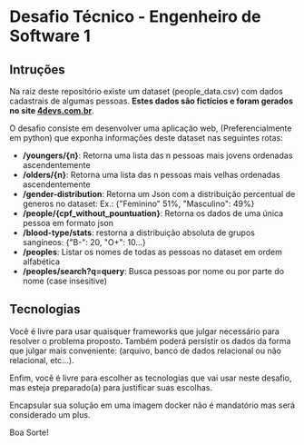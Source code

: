 # Desafio Técnico - Engenheiro de Software 1

## Intruções
Na raiz deste repositório existe um dataset (people_data.csv) com dados cadastrais
de algumas pessoas. **Estes dados são fictícios e foram gerados no site [4devs.com.br](https://www.4devs.com.br)**.

O desafio consiste em desenvolver uma aplicação web, (Preferencialmente em python) que exponha informações
deste dataset nas seguintes rotas:
- **/youngers/{n}**: Retorna uma lista das n pessoas mais jovens ordenadas ascendentemente
- **/olders/{n}**: Retorna uma lista das n pessoas mais velhas ordenadas ascendentemente
- **/gender-distribution**: Retorna um Json com a distribuição percentual de generos no dataset: Ex.: {"Feminino" 51%, "Masculino": 49%}
- **/people/{cpf_without_pountuation}**: Retorna os dados de uma única pessoa em formato json
- **/blood-type/stats**: restorna a distribuição absoluta de grupos sangíneos: {"B-": 20, "O+": 10...}
- **/peoples**: Listar os nomes de todas as pessoas no dataset em ordem alfabética
- **/peoples/search?q=query**: Busca pessoas por nome ou por parte do nome (case insesitive)

## Tecnologias
Você é livre para usar quaisquer frameworks que julgar necessário para resolver o problema proposto.
Também poderá persistir os dados da forma que julgar mais conveniente: (arquivo, banco de dados relacional ou não relacional, etc...).

Enfim, você é livre para escolher as tecnologias que vai usar neste desafio, mas esteja preparado(a) para justificar suas escolhas.

Encapsular sua solução em uma imagem docker não é mandatório mas será considerado um plus.

Boa Sorte!
